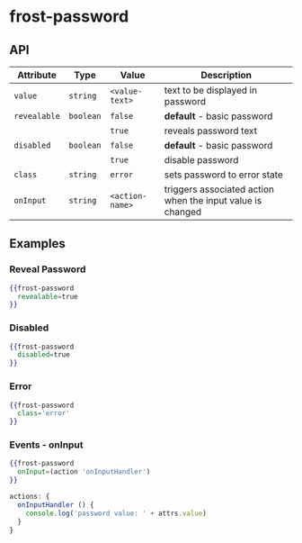 # frost-password




## API
| Attribute | Type | Value | Description |
| --------- | ---- | ----- | ----------- |
| `value` | `string` | `<value-text>` | text to be displayed in password |
| `revealable` | `boolean` | `false` | **default** - basic password |
| | | `true` | reveals password text |
| `disabled` | `boolean` | `false` | **default** - basic password |
| | | `true` | disable password |
| `class` | `string` | `error` | sets password to error state |
| `onInput` | `string` | `<action-name>` | triggers associated action when the input value is changed |

## Examples

### Reveal Password
```handlebars
{{frost-password
  revealable=true
}}
```

### Disabled
```handlebars
{{frost-password
  disabled=true
}}
```

### Error
```handlebars
{{frost-password
  class='error'
}}
```

### Events - onInput
```handlebars
{{frost-password
  onInput=(action 'onInputHandler')
}}
```

```javascript
actions: {
  onInputHandler () {
    console.log('password value: ' + attrs.value)
  }
}
```